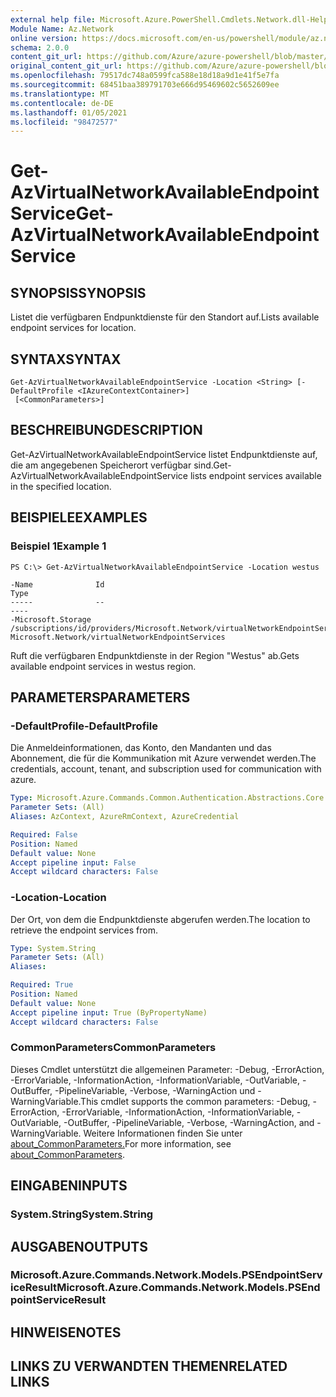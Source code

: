 ```yaml
---
external help file: Microsoft.Azure.PowerShell.Cmdlets.Network.dll-Help.xml
Module Name: Az.Network
online version: https://docs.microsoft.com/en-us/powershell/module/az.network/get-azvirtualnetworkavailableendpointservice
schema: 2.0.0
content_git_url: https://github.com/Azure/azure-powershell/blob/master/src/Network/Network/help/Get-AzVirtualNetworkAvailableEndpointService.md
original_content_git_url: https://github.com/Azure/azure-powershell/blob/master/src/Network/Network/help/Get-AzVirtualNetworkAvailableEndpointService.md
ms.openlocfilehash: 79517dc748a0599fca588e18d18a9d1e41f5e7fa
ms.sourcegitcommit: 68451baa389791703e666d95469602c5652609ee
ms.translationtype: MT
ms.contentlocale: de-DE
ms.lasthandoff: 01/05/2021
ms.locfileid: "98472577"
---
```

# <span data-ttu-id="99b9b-101">Get-AzVirtualNetworkAvailableEndpointService</span><span class="sxs-lookup"><span data-stu-id="99b9b-101">Get-AzVirtualNetworkAvailableEndpointService</span></span>

## <span data-ttu-id="99b9b-102">SYNOPSIS</span><span class="sxs-lookup"><span data-stu-id="99b9b-102">SYNOPSIS</span></span>
<span data-ttu-id="99b9b-103">Listet die verfügbaren Endpunktdienste für den Standort auf.</span><span class="sxs-lookup"><span data-stu-id="99b9b-103">Lists available endpoint services for location.</span></span>

## <span data-ttu-id="99b9b-104">SYNTAX</span><span class="sxs-lookup"><span data-stu-id="99b9b-104">SYNTAX</span></span>

```
Get-AzVirtualNetworkAvailableEndpointService -Location <String> [-DefaultProfile <IAzureContextContainer>]
 [<CommonParameters>]
```

## <span data-ttu-id="99b9b-105">BESCHREIBUNG</span><span class="sxs-lookup"><span data-stu-id="99b9b-105">DESCRIPTION</span></span>
<span data-ttu-id="99b9b-106">Get-AzVirtualNetworkAvailableEndpointService listet Endpunktdienste auf, die am angegebenen Speicherort verfügbar sind.</span><span class="sxs-lookup"><span data-stu-id="99b9b-106">Get-AzVirtualNetworkAvailableEndpointService lists endpoint services available in the specified location.</span></span>

## <span data-ttu-id="99b9b-107">BEISPIELE</span><span class="sxs-lookup"><span data-stu-id="99b9b-107">EXAMPLES</span></span>

### <span data-ttu-id="99b9b-108">Beispiel 1</span><span class="sxs-lookup"><span data-stu-id="99b9b-108">Example 1</span></span>
```
PS C:\> Get-AzVirtualNetworkAvailableEndpointService -Location westus

-Name              Id                                                                                             Type
-----              --                                                                                             ----
-Microsoft.Storage /subscriptions/id/providers/Microsoft.Network/virtualNetworkEndpointServices/Microsoft.Storage Microsoft.Network/virtualNetworkEndpointServices
```

<span data-ttu-id="99b9b-109">Ruft die verfügbaren Endpunktdienste in der Region "Westus" ab.</span><span class="sxs-lookup"><span data-stu-id="99b9b-109">Gets available endpoint services in westus region.</span></span>

## <span data-ttu-id="99b9b-110">PARAMETERS</span><span class="sxs-lookup"><span data-stu-id="99b9b-110">PARAMETERS</span></span>

### <span data-ttu-id="99b9b-111">-DefaultProfile</span><span class="sxs-lookup"><span data-stu-id="99b9b-111">-DefaultProfile</span></span>
<span data-ttu-id="99b9b-112">Die Anmeldeinformationen, das Konto, den Mandanten und das Abonnement, die für die Kommunikation mit Azure verwendet werden.</span><span class="sxs-lookup"><span data-stu-id="99b9b-112">The credentials, account, tenant, and subscription used for communication with azure.</span></span>

```yaml
Type: Microsoft.Azure.Commands.Common.Authentication.Abstractions.Core.IAzureContextContainer
Parameter Sets: (All)
Aliases: AzContext, AzureRmContext, AzureCredential

Required: False
Position: Named
Default value: None
Accept pipeline input: False
Accept wildcard characters: False
```

### <span data-ttu-id="99b9b-113">-Location</span><span class="sxs-lookup"><span data-stu-id="99b9b-113">-Location</span></span>
<span data-ttu-id="99b9b-114">Der Ort, von dem die Endpunktdienste abgerufen werden.</span><span class="sxs-lookup"><span data-stu-id="99b9b-114">The location to retrieve the endpoint services from.</span></span>

```yaml
Type: System.String
Parameter Sets: (All)
Aliases:

Required: True
Position: Named
Default value: None
Accept pipeline input: True (ByPropertyName)
Accept wildcard characters: False
```

### <span data-ttu-id="99b9b-115">CommonParameters</span><span class="sxs-lookup"><span data-stu-id="99b9b-115">CommonParameters</span></span>
<span data-ttu-id="99b9b-116">Dieses Cmdlet unterstützt die allgemeinen Parameter: -Debug, -ErrorAction, -ErrorVariable, -InformationAction, -InformationVariable, -OutVariable, -OutBuffer, -PipelineVariable, -Verbose, -WarningAction und -WarningVariable.</span><span class="sxs-lookup"><span data-stu-id="99b9b-116">This cmdlet supports the common parameters: -Debug, -ErrorAction, -ErrorVariable, -InformationAction, -InformationVariable, -OutVariable, -OutBuffer, -PipelineVariable, -Verbose, -WarningAction, and -WarningVariable.</span></span> <span data-ttu-id="99b9b-117">Weitere Informationen finden Sie unter [about_CommonParameters.](http://go.microsoft.com/fwlink/?LinkID=113216)</span><span class="sxs-lookup"><span data-stu-id="99b9b-117">For more information, see [about_CommonParameters](http://go.microsoft.com/fwlink/?LinkID=113216).</span></span>

## <span data-ttu-id="99b9b-118">EINGABEN</span><span class="sxs-lookup"><span data-stu-id="99b9b-118">INPUTS</span></span>

### <span data-ttu-id="99b9b-119">System.String</span><span class="sxs-lookup"><span data-stu-id="99b9b-119">System.String</span></span>

## <span data-ttu-id="99b9b-120">AUSGABEN</span><span class="sxs-lookup"><span data-stu-id="99b9b-120">OUTPUTS</span></span>

### <span data-ttu-id="99b9b-121">Microsoft.Azure.Commands.Network.Models.PSEndpointServiceResult</span><span class="sxs-lookup"><span data-stu-id="99b9b-121">Microsoft.Azure.Commands.Network.Models.PSEndpointServiceResult</span></span>

## <span data-ttu-id="99b9b-122">HINWEISE</span><span class="sxs-lookup"><span data-stu-id="99b9b-122">NOTES</span></span>

## <span data-ttu-id="99b9b-123">LINKS ZU VERWANDTEN THEMEN</span><span class="sxs-lookup"><span data-stu-id="99b9b-123">RELATED LINKS</span></span>
